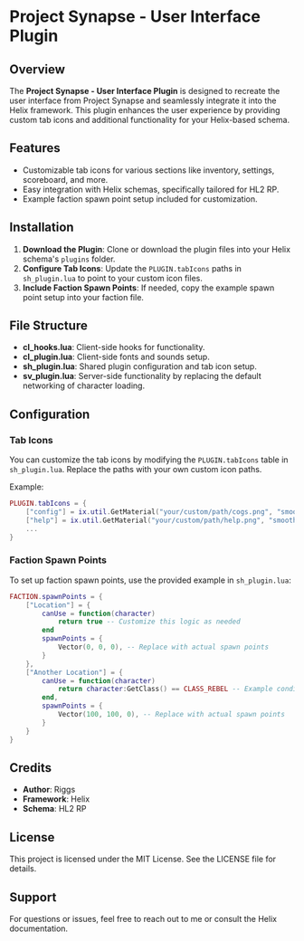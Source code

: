 # Project Synapse - User Interface Plugin

## Overview
The **Project Synapse - User Interface Plugin** is designed to recreate the user interface from Project Synapse and seamlessly integrate it into the Helix framework. This plugin enhances the user experience by providing custom tab icons and additional functionality for your Helix-based schema.

## Features
- Customizable tab icons for various sections like inventory, settings, scoreboard, and more.
- Easy integration with Helix schemas, specifically tailored for HL2 RP.
- Example faction spawn point setup included for customization.

## Installation
1. **Download the Plugin**: Clone or download the plugin files into your Helix schema's `plugins` folder.
2. **Configure Tab Icons**: Update the `PLUGIN.tabIcons` paths in `sh_plugin.lua` to point to your custom icon files.
3. **Include Faction Spawn Points**: If needed, copy the example spawn point setup into your faction file.

## File Structure
- **cl_hooks.lua**: Client-side hooks for functionality.
- **cl_plugin.lua**: Client-side fonts and sounds setup.
- **sh_plugin.lua**: Shared plugin configuration and tab icon setup.
- **sv_plugin.lua**: Server-side functionality by replacing the default networking of character loading.

## Configuration
### Tab Icons
You can customize the tab icons by modifying the `PLUGIN.tabIcons` table in `sh_plugin.lua`. Replace the paths with your own custom icon paths.

Example:
```lua
PLUGIN.tabIcons = {
    ["config"] = ix.util.GetMaterial("your/custom/path/cogs.png", "smooth mips"),
    ["help"] = ix.util.GetMaterial("your/custom/path/help.png", "smooth mips"),
    ...
}
```

### Faction Spawn Points
To set up faction spawn points, use the provided example in `sh_plugin.lua`:
```lua
FACTION.spawnPoints = {
    ["Location"] = {
        canUse = function(character)
            return true -- Customize this logic as needed
        end
        spawnPoints = {
            Vector(0, 0, 0), -- Replace with actual spawn points
        }
    },
    ["Another Location"] = {
        canUse = function(character)
            return character:GetClass() == CLASS_REBEL -- Example condition
        end,
        spawnPoints = {
            Vector(100, 100, 0), -- Replace with actual spawn points
        }
    }
}
```

## Credits
- **Author**: Riggs
- **Framework**: Helix
- **Schema**: HL2 RP

## License
This project is licensed under the MIT License. See the LICENSE file for details.

## Support
For questions or issues, feel free to reach out to me or consult the Helix documentation.